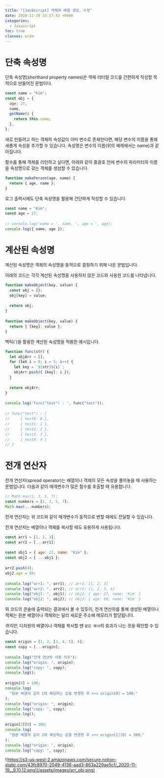 ```yaml
---
title: "[Javascript] 객체와 배열 생성, 수정"
date: 2020-11-19 23:57:43 +0900
categories:
  - Javascript
toc: true
classes: wide
---
```


# 단축 속성명

단축 속성명(shorthand property names)은 객체 리터럴 코드를 간편하게 작성할 목적으로 만들어진 문법이다.

```jsx
const name = "Kim";
const obj = {
  age: 27,
  name,
  getName() {
    return this.name;
  },
};
```

새로 만들려고 하는 객체의 속성값이 이미 변수로 존재한다면, 해당 변수의 이름을 통해 새롭게 속성을 추가할 수 있습니다. 속성명은 변수의 이름(위의 예제에서는 name)과 같아집니다.

함수를 통해 객체를 리턴하고 싶다면, 아래와 같이 중괄호 안에 변수의 파라미터의 이름을 속성명으로 갖는 객체를 생성할 수 있습니다.

```jsx
function makePerson(age, name) {
  return { age, name };
}
```

로그 출력시에도 단축 속성명을 활용해 간단하게 작성할 수 있습니다.

```jsx
const name = "Kim";
const age = 27;

// console.log('name = ', name, ', age = ', age);
console.log({ name, age });
```

# 계산된 속성명

계산된 속성명은 객체의 속성명을 동적으로 결정하기 위해 나온 문법입니다.

아래의 코드는 각각 계산된 속성명을 사용하지 않은 코드와 사용한 코드를 나타냅니다.

```jsx
function makeObject(key, value) {
  const obj = {};
  obj[key] = value;

  return obj;
}

function makeObject(key, value) {
  return { [key]: value };
}
```

백틱(`)을 활용한 계산된 속성명을 적용한 예시입니다.

```jsx
function func(str) {
  let objArr = [];
  for (let i = 0; i < 5; i++) {
    let key = `${str}${i}`;
    objArr.push({ [key]: i });
  }

  return objArr;
}

console.log('func("test") : ', func("test"));

// func("test") : [
//     { test0: 0 },
//     { test1: 1 },
//     { test2: 2 },
//     { test3: 3 },
//     { test4: 4 }
// ]
```

# 전개 연산자

전개 연산자(spread operator)는 배열이나 객체의 모든 속성을 풀어놓을 때 사용하는 문법입니다. 다음과 같이 매개변수가 많은 함수를 호출할 때 유용합니다.

```jsx
// Math.max(1, 3, 5, 7);
const numbers = [1, 3, 5, 7];
Math.max(...numbers);
```

전개 연산자는 위 코드와 같이 매개변수가 동적으로 변할 때에도 전달할 수 있습니다.

전개 연산자는 배열이나 객체를 복사할 때도 유용하게 사용됩니다.

```jsx
const arr1 = [1, 2, 3];
const arr2 = [...arr1];

const obj1 = { age: 27, name: "Kim" };
const obj2 = { ...obj1 };

arr2.push(4);
obj2.age = 80;

console.log("arr1: ", arr1); // arr1: [1, 2, 3]
console.log("arr2: ", arr2); // arr2: [1, 2, 3, 4]
console.log("obj1: ", obj1); // obj1: { age: 27, name: 'Kim' }
console.log("obj2: ", obj2); // obj2: { age: 80, name: 'Kim' }
```

위 코드의 콘솔에 출력되는 결과에서 볼 수 있듯이, 전개 연산자를 통해 생성된 배열이나 객체는 원본 배열이나 객체와는 달리 새로운 주소에 메모리가 할당됩니다.

_하지만_, 다차원의 배열이나 객체를 복사할 땐 `얕은 복사`의 효과가 나는 것을 확인할 수 있습니다.

```jsx
const origin = [1, 2, [3, 4, 5], 6];
const copy = [...origin];

console.log("전개 연산자 사용 직후");
console.log("origin: ", origin);
console.log("copy: ", copy);
console.log();

origin[0] = 100;
console.log(
  "원본 배열의 깊이 1에 해당하는 값을 변경한 후 >>> origin[0] = 100;"
);
console.log("origin: ", origin);
console.log("copy: ", copy);
console.log();

origin[2][0] = 300;
console.log(
  "원본 배열의 깊이 2에 해당하는 값을 변경한 후 >>> origin[2][0] = 300;"
);
console.log("origin: ", origin);
console.log("copy: ", copy);
```

![https://s3-us-west-2.amazonaws.com/secure.notion-static.com/43fc8970-2049-4136-aad3-863a229ae5cf/_2020-11-19__9.10.12.png](/assets/images/arr_obj.png)
